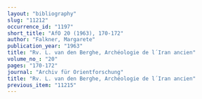 ```yaml
---
layout: "bibliography"
slug: "11212"
occurrence_id: "1197"
short_title: "AfO 20 (1963), 170-172"
author: "Falkner, Margarete"
publication_year: "1963"
title: "Rv. L. van den Berghe, Archéologie de l´Iran ancien"
volume_no_: "20"
pages: "170-172"
journal: "Archiv für Orientforschung"
title: "Rv. L. van den Berghe, Archéologie de l´Iran ancien"
previous_item: "11215"
---
```

